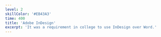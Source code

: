 ```yaml
---
level: 2
skillColor: '#EB43A3'
time: 400
title: 'Adobe InDesign'
excerpt: 'It was a requirement in college to use InDesign over Word.'
---
```

